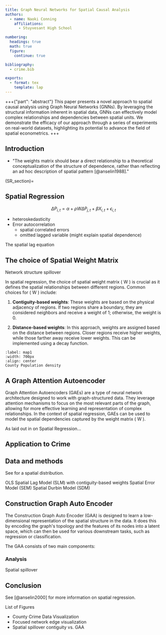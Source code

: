 ```yaml
---
title: Graph Neural Networks for Spatial Causal Analysis
authors:
  - name: Naoki Conning
    affiliations:
      - Stuyvesant High School

numbering: 
  headings: true
  math: true
  figure:
    continue: true

bibliography:
  - crime.bib

exports:
  - format: tex
    template: lap
---
```



+++{"part": "abstract"}
 This paper presents a novel approach to spatial causal analysis using Graph Neural Networks (GNNs). By leveraging the structural information inherent in spatial data, GNNs can effectively model complex relationships and dependencies between spatial units. We demonstrate the efficacy of our approach through a series of experiments on real-world datasets, highlighting its potential to advance the field of spatial econometrics.
+++

## Introduction





- "The weights matrix should bear a direct relationship to a theoretical conceptualization of the structure of dependence, rather than reflecting an ad hoc description of spatial pattern [@anselin1988]."

(SR_section)=
## Spatial Regression

$$
\label{eq_splag}
\Delta P_{i,t} = \alpha + \rho W \Delta P_{j,t} + \beta X_{i,t} + \epsilon_{i,t}
$$



- heteroskedasticity
- Error autocorrelation
  - spatial correlated errors
  - omitted lagged variable  (might explain spatial dependence)



The spatial lag equation [](#eq_splag)


## The choice of Spatial Weight Matrix

Network structure spillover

In spatial regression, the choice of spatial weight matrix \( W \) is crucial as it defines the spatial relationships between different regions. Common choices for \( W \) include:

1. **Contiguity-based weights**: These weights are based on the physical adjacency of regions. If two regions share a boundary, they are considered neighbors and receive a weight of 1; otherwise, the weight is 0.

2. **Distance-based weights**: In this approach, weights are assigned based on the distance between regions. Closer regions receive higher weights, while those farther away receive lower weights. This can be implemented using a decay function.

```{figure} ../figures/edens2000.png
:label: map1
:width: 700px
:align: center
County Population density
```

## A Graph Attention Autoencoder

Graph Attention Autoencoders (GAEs) are a type of neural network architecture designed to work with graph-structured data. They leverage attention mechanisms to focus on the most relevant parts of the graph, allowing for more effective learning and representation of complex relationships. In the context of spatial regression, GAEs can be used to model the spatial dependencies captured by the weight matrix \( W \).


As laid out in [](#SR_section) on Spatial Regression...

## Application to Crime

## Data and methods

See [](#map1) for a spatial distribution.


OLS
Spatial Lag Model (SLM)  with contiguity-based weights
Spatial Error Model (SEM)
Spatial Durbin Model (SDM)

## Construction Graph Auto Encoder 

The Construction Graph Auto Encoder (GAA) is designed to learn a low-dimensional representation of the spatial structure in the data. It does this by encoding the graph's topology and the features of its nodes into a latent space, which can then be used for various downstream tasks, such as regression or classification.

The GAA consists of two main components:


### Analysis

Spatial spillover


## Conclusion

See [@anselin2000] for more information on spatial regression.



List of Figures

- County Crime Data Visualization
- Focused network edge visualization
- Spatial spillover contiguity vs. GAA

